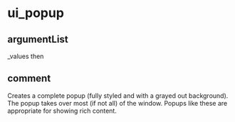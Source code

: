 # ui_popup
## argumentList
_values
then
## comment
Creates a complete popup (fully styled and with a grayed out background). The popup takes over most (if not all) of the window. Popups like these are appropriate for showing rich content.